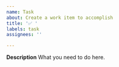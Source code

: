 ```yaml
---
name: Task
about: Create a work item to accomplish
title: '✅ '
labels: task
assignees: ''

---
```


**Description**
What you need to do here.

